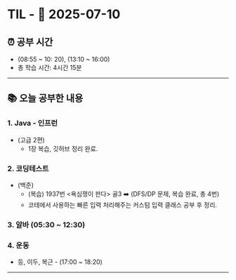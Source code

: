 # TIL - 📅 2025-07-10

## ⏰ 공부 시간
- (08:55 ~ 10: 20), (13:10 ~ 16:00)
- 총 학습 시간: 4시간 15분
---

## 📚 오늘 공부한 내용
### 1. Java - 인프런
- (고급 2편)
  - 1장 복습, 깃허브 정리 완료.

### 2. 코딩테스트
- (백준)
  - (복습) 1937번 <욕심쟁이 판다> 골3 ➡️ (DFS/DP 문제, 복습 완료, 총 4번)
  - 코테에서 사용하는 빠른 입력 처리해주는 커스텀 입력 클래스 공부 후 정리.

### 3. 알바 (05:30 ~ 12:30)

### 4. 운동
- 등, 이두, 복근 - (17:00 ~ 18:20)
---